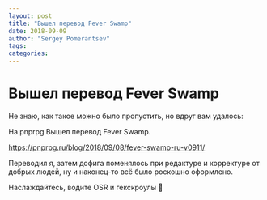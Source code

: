 ```yaml
---
layout: post
title: "Вышел перевод Fever Swamp"
date: 2018-09-09
author: "Sergey Pomerantsev"
tags:
categories:
---
```


# Вышел перевод Fever Swamp

Не знаю, как такое можно было пропустить, но вдруг вам удалось:

На pnprpg Вышел перевод Fever Swamp.

https://pnprpg.ru/blog/2018/09/08/fever-swamp-ru-v0911/

Переводил я, затем дофига поменялось при редактуре и корректуре от добрых людей, ну и наконец-то всё было роскошно оформлено.

Наслаждайтесь, водите OSR и гекскроулы 🙂

